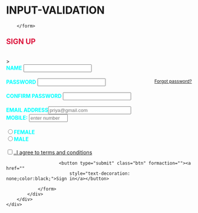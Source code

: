 # INPUT-VALIDATION
<!DOCTYPE html>
<html lang>
<head>
  <title>validation form</title>
  <meta name="viewport" content="width=device-width, initial-scale=1">
  <link rel="stylesheet" href="https://maxcdn.bootstrapcdn.com/bootstrap/3.4.1/css/bootstrap.min.css">
  <script src="https://ajax.googleapis.com/ajax/libs/jquery/1.11.3/jquery.min.js"></script> 
  <script src="http://maxcdn.bootstrapcdn.com/bootstrap/3.3.5/js/bootstrap.min.js"></script>
  <style>

  body {
      height: 100%;
      background-image: url("pic4.jpeg");
      background-size: cover;
      opacity: 0.9;
  }
   
  .global-container {
      height: 100%;
      display: flex;
      align-items: center;
      justify-content: center;

 
  }
   
  form {
      padding-top: 5pxpx;
      font-size: 14px;
      margin-top: 30px;
      
  }
   
  .card-title {
      font-weight: 300;
  }
   
  .btn {
      font-size: 14px;
      margin-top: 20px;
  }
   
  .login-form {
      width: 1000px;
      margin: 50px;
   
  }
   
  .alert {
      margin-bottom: -30px;
      font-size: 13px;
      margin-top: 20px;
  }
  </style>
  <script>  
    function validateform(){  
    var name=document.myform.name.value;  
    var password=document.myform.password.value;  
    var password1=document.myform.password1.value;
    var email=document.myform.email.value;
    var phone=document.myform.phone.value;
    var radio = document.myform.radio.value;
    let checkbox=document.getElementById("check");
    
    
    if (name==null || name==""){  
      alert("Name can't be blank");  
      return false;  
    }
    if(name.length<5)
    {
        alert("name size max 5"); 
        return false;
    }
    if(name.length!= ""){
           var regex = /^(?=.*[0-9])(?=.*[!@#\$%\^&\*])/;              
            if(regex.test(name) === true) 
            {    alert("Please enter alphabet");
                    return false;
            }       
    }
    
    if (password == "") {
            alert("Please enter your password");
            password.focus();
            return false;
        }
    
    if(password != password1){
        alert("Password mismatch");
            return false;
    }
    if(password.length!= ""){
           var regex = /^(?=.*[a-z])(?=.*[A-Z])(?=.*[0-9])(?=.*[!@#\$%\^&\*])(?=.{8,})/;                
            if(regex.test(password) === false) 
            {    alert("Please enter a valid password");
                    return false;
            }       
    }
    if(email == ""){
        alert("Please enter your email");
        email.focus();
            return false;
    
    }
    if(email.charAt(email.length-4)!='.'){
        alert("Please enter your email at 4th");
        return false;
    
    }
    if (phone == ""){  
      alert("enter Number");  
      return false;  
    }
    if (isNaN(phone)){  
      alert("enter numeric value");  
      return false;  
    }
    if(phone.length<10){
        alert("MObile number must  be 10 digit");  
      return false; 
    
    }
    if (radio == null || radio == "") {
                alert("Mention your gener");
                return false;
            }
    if (check.checked){
            }
            else{
                alert("Agree to terms and conditions!!");
                return false;
            }
    }
    </script>  
  </head>
<body>
        
        </form>  
  <div class="global-container">
    <div class="card login-form">
        <div class="card-body">
            <h3 class="card-title text-center"><b  style="font-size: larger; color: crimson;">SIGN UP</b></h3>
            <div class="card-text">
                <form name="myform" method="post" action="" onsubmit="return validateform()"> <br>>
                  <div class="form-group">
                    <label for="usr"><b style="color:aqua;">NAME</b></label>
                    <input type="text" name="name" class="form-control form-control-sm" id="usr">
                </div><br>
                <div class="form-group">
                  <label for="we"><B style="color:aqua;">PASSWORD</B></label>
                  <a href="#" style="float:right;font-size:12px;">Forgot password? </a>
                  <input type="password"  name="password" class="form-control form-control-sm"id="we">
              </div><br>
              <div class="form-group">
                <label for="we"><B style="color:aqua;"> CONFIRM PASSWORD</B></label>
                <input type="password"  name="password1" class="form-control form-control-sm"id="we">
            </div><br>
                    <div class="form-group">
                        <label for="usr"><b style="color:aqua;">EMAIL ADDRESS</b></label><input type="email" name="email" size = "25" placeholder="priya@gmail.com"class="form-control form-control-sm" id="usr">
                    </div> 
                    <label for=""><B style="color:aqua;"> MOBILE:</B></label>
                    <input type = "text"  name="phone"   size = "10" placeholder="enter number"><br><BR>
                        <input type="radio" id="radio1" name="radio" value="Yes"><b style="color:aqua;">FEMALE</b><br>
                     <input type="radio" id="radio2" name="radio" value="No"><b style="color:aqua;">MALE</b><br><br>
                    <input id ="check" type="checkbox" name="c" value="checked"><label><a href="sign in.html">..I agree to terms and conditions</a></label>

                        <button type="submit" class="btn" formaction=""><a href=""
                            style="text-decoration: none;color:black;">Sign in</a></button>
                  
                </form>
            </div>
        </div>
    </div>
</div>
          
</body>
</html>


